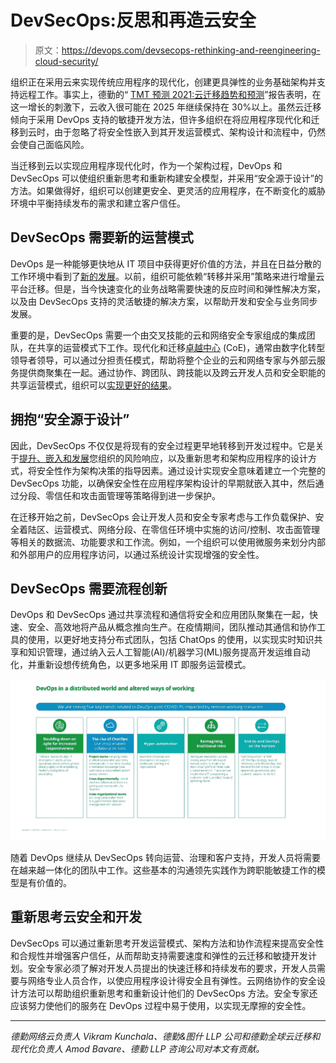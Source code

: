 # DevSecOps:反思和再造云安全

> 原文：<https://devops.com/devsecops-rethinking-and-reengineering-cloud-security/>

组织正在采用云来实现传统应用程序的现代化，创建更具弹性的业务基础架构并支持远程工作。事实上，德勤的“ [TMT 预测 2021:云迁移趋势和预测](https://www2.deloitte.com/cn/en/pages/technology-media-and-telecommunications/articles/tmt-predictions-2021-cloud-migration-trends-and-forecast.html)”报告表明，在这一增长的刺激下，云收入很可能在 2025 年继续保持在 30%以上。虽然云迁移倾向于采用 DevOps 支持的敏捷开发方法，但许多组织在将应用程序现代化和迁移到云时，由于忽略了将安全性嵌入到其开发运营模式、架构设计和流程中，仍然会使自己面临风险。

当迁移到云以实现应用程序现代化时，作为一个架构过程，DevOps 和 DevSecOps 可以使组织重新思考和重新构建安全模型，并采用“安全源于设计”的方法。如果做得好，组织可以创建更安全、更灵活的应用程序，在不断变化的威胁环境中平衡持续发布的需求和建立客户信任。

## DevSecOps 需要新的运营模式

DevOps 是一种能够更快地从 IT 项目中获得更好价值的方法，并且在日益分散的工作环境中看到了[新的发展](https://www2.deloitte.com/content/dam/insights/us/articles/6855_CIR_The-future-of-virtual-work-infrastructure/DI_CIR_The-future-of-virtual-work-infrastructure.pdf)。以前，组织可能依赖“转移并采用”策略来进行增量云平台迁移。但是，当今快速变化的业务战略需要快速的反应时间和弹性解决方案，以及由 DevSecOps 支持的灵活敏捷的解决方案，以帮助开发和安全与业务同步发展。

重要的是，DevSecOps 需要一个由交叉技能的云和网络安全专家组成的集成团队，在共享的运营模式下工作。现代化和迁移[卓越中心](https://devops.com/?s=center%20of%20excellence) (CoE)，通常由数字化转型领导者领导，可以通过分担责任模式，帮助将整个企业的云和网络专家与外部云服务提供商聚集在一起。通过协作、跨团队、跨技能以及跨云开发人员和安全职能的共享运营模式，组织可以[实现更好的结果](https://www2.deloitte.com/us/en/pages/consulting/articles/struggling-with-devops-remove-silos-and-embrace-change-architecting-the-cloud-podcast.html.)。

## 拥抱“安全源于设计”

因此，DevSecOps 不仅仅是将现有的安全过程更早地转移到开发过程中。它是关于[提升、嵌入和发展](https://www2.deloitte.com/us/en/insights/focus/tech-trends/2019/embedding-security-devops-pipelines-devsecops.html)您组织的风险响应，以及重新思考和架构应用程序的设计方式，将安全性作为架构决策的指导因素。通过设计实现安全意味着建立一个完整的 DevSecOps 功能，以确保安全性在应用程序架构设计的早期就嵌入其中，然后通过分段、零信任和攻击面管理等策略得到进一步保护。

在迁移开始之前，DevSecOps 会让开发人员和安全专家考虑与工作负载保护、安全着陆区、运营模式、网络分段、在零信任环境中实施的访问/控制、攻击面管理等相关的数据流、功能要求和工作流。例如，一个组织可以使用微服务来划分内部和外部用户的应用程序访问，以通过系统设计实现增强的安全性。

## DevSecOps 需要流程创新

DevOps 和 DevSecOps 通过共享流程和通信将安全和应用团队聚集在一起，快速、安全、高效地将产品从概念推向生产。在疫情期间，团队推动其通信和协作工具的使用，以更好地支持分布式团队，包括 ChatOps 的使用，以实现实时知识共享和知识管理，通过纳入云人工智能(AI)/机器学习(ML)服务提高开发运维自动化，并重新设想传统角色，以更多地采用 IT 即服务运营模式。

![DevSecOps](img/9412308e05c6393d846df5c961adf2f8.png)

随着 DevOps 继续从 DevSecOps 转向运营、治理和客户支持，开发人员将需要在越来越一体化的团队中工作。这些基本的沟通领先实践作为跨职能敏捷工作的模型是有价值的。

## 重新思考云安全和开发

DevSecOps 可以通过重新思考开发运营模式、架构方法和协作流程来提高安全性和合规性并增强客户信任，从而帮助支持需要速度和弹性的云迁移和敏捷开发计划。安全专家必须了解对开发人员提出的快速迁移和持续发布的要求，开发人员需要与网络专业人员合作，以使应用程序设计得安全且有弹性。云网络协作的安全设计方法可以帮助组织重新思考和重新设计他们的 DevSecOps 方法。安全专家还应该努力使他们的服务在 DevOps 过程中易于使用，以实现无摩擦的安全性。

* * *

*德勤网络云负责人 Vikram Kunchala、德勤&图什 LLP 公司和德勤全球云迁移和现代化负责人 Amod Bavare、德勤 LLP 咨询公司对本文有贡献。*